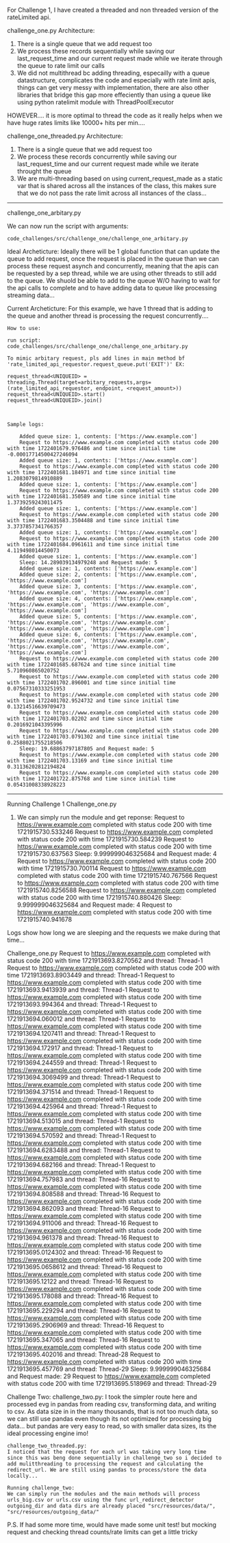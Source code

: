 For Challenge 1, I have created a threaded and non threaded version of the rateLimited api. 

challenge_one.py 
Architecture:
1) There is a single queue that we add request too
2) We process these records sequentially while saving our last_request_time and our current request made while we iterate through the queue to rate limit our calls
3) We did not multithread bc adding threading, especailly with a queue datastructure, complicates the code and especially with rate limit apis, things can get very messy with implementation, there are also other libraries that bridge this gap more effeciently than using a queue like using python ratelimit module with ThreadPoolExecutor
 
HOWEVER....
    it is more optimal to thread the code as it really helps when we have huge rates limits like 10000+ hits per min....

challenge_one_threaded.py 
Architecture:
1) There is a single queue that we add request too
2) We process these records concurrently while saving our last_request_time and our current request made while we iterate throught the queue
3) We are multi-threading based on using current_request_made as a static var that is shared across all the instances of the class, this makes sure that we do not pass the rate limit across all instances of the class...

***
challenge_one_arbitary.py

We can now run the script with arguments:

    code_challenges/src/challenge_one/challenge_one_arbitary.py


Ideal Archeticture:
    Ideally there will be 1 global function that can update the queue to add request, once the request is placed in the queue 
    than we can process these request asynch and concurrently, meaning that the apis can be requested by a sep thread, while we are using other threads to still add to the queue. We shuold be able to add to the queue W/O having to wait for the api calls to complete and to have adding data to queue like processing streaming data... 

Current Archeticture:
    For this example, we have 1 thread that is adding to the queue and another thread is processing the request concurrently....

    How to use: 

    run script: 
    code_challenges/src/challenge_one/challenge_one_arbitary.py

    To mimic arbitary request, pls add lines in main method bf 'rate_limited_api_requestor.request_queue.put('EXIT')' EX:     
    
    request_thread<UNIQUEID> = threading.Thread(target=arbitary_requests,args=(rate_limited_api_requestor, endpoint, <request_amount>))
    request_thread<UNIQUEID>.start()
    request_thread<UNIQUEID>.join()



    Sample logs:

        Added queue size: 1, contents: ['https://www.example.com']
        Request to https://www.example.com completed with status code 200 with time 1722401679.976486 and time since initial time -0.00017714500427246094
        Added queue size: 1, contents: ['https://www.example.com']
        Request to https://www.example.com completed with status code 200 with time 1722401681.184971 and time since initial time 1.2083079814910889
        Added queue size: 1, contents: ['https://www.example.com']
        Request to https://www.example.com completed with status code 200 with time 1722401681.350589 and time since initial time 1.3739259243011475
        Added queue size: 1, contents: ['https://www.example.com']
        Request to https://www.example.com completed with status code 200 with time 1722401683.3504488 and time since initial time 3.3737857341766357
        Added queue size: 1, contents: ['https://www.example.com']
        Request to https://www.example.com completed with status code 200 with time 1722401684.0961611 and time since initial time 4.119498014450073
        Added queue size: 1, contents: ['https://www.example.com']
        Sleep: 14.289039134979248 and Request made: 5
        Added queue size: 1, contents: ['https://www.example.com']
        Added queue size: 2, contents: ['https://www.example.com', 'https://www.example.com']
        Added queue size: 3, contents: ['https://www.example.com', 'https://www.example.com', 'https://www.example.com']
        Added queue size: 4, contents: ['https://www.example.com', 'https://www.example.com', 'https://www.example.com', 'https://www.example.com']
        Added queue size: 5, contents: ['https://www.example.com', 'https://www.example.com', 'https://www.example.com', 'https://www.example.com', 'https://www.example.com']
        Added queue size: 6, contents: ['https://www.example.com', 'https://www.example.com', 'https://www.example.com', 'https://www.example.com', 'https://www.example.com', 'https://www.example.com']
        Request to https://www.example.com completed with status code 200 with time 1722401685.687624 and time since initial time 5.710960865020752
        Request to https://www.example.com completed with status code 200 with time 1722401702.896001 and time since initial time 0.07567310333251953
        Request to https://www.example.com completed with status code 200 with time 1722401702.9524732 and time since initial time 0.13214516639709473
        Request to https://www.example.com completed with status code 200 with time 1722401703.02202 and time since initial time 0.2016921043395996
        Request to https://www.example.com completed with status code 200 with time 1722401703.0791302 and time since initial time 0.2588021755218506
        Sleep: 19.68863797187805 and Request made: 5
        Request to https://www.example.com completed with status code 200 with time 1722401703.13169 and time since initial time 0.31136202812194824
        Request to https://www.example.com completed with status code 200 with time 1722401722.875768 and time since initial time 0.05431008338928223

***


Running Challenge 1
Challenge_one.py
1) We can simply run the module and get reponse: 
    Request to https://www.example.com completed with status code 200 with time 1721915730.533246
    Request to https://www.example.com completed with status code 200 with time 1721915730.584239
    Request to https://www.example.com completed with status code 200 with time 1721915730.637563
    Sleep: 9.999999046325684 and Request made: 4
    Request to https://www.example.com completed with status code 200 with time 1721915730.700114
    Request to https://www.example.com completed with status code 200 with time 1721915740.767566
    Request to https://www.example.com completed with status code 200 with time 1721915740.8256588
    Request to https://www.example.com completed with status code 200 with time 1721915740.880426
    Sleep: 9.999999046325684 and Request made: 4
    Request to https://www.example.com completed with status code 200 with time 1721915740.941678

Logs show how long we are sleeping and the requests we make during that time...

Challenge_one.py
    Request to https://www.example.com completed with status code 200 with time 1721913693.8270562 and thread: Thread-1
    Request to https://www.example.com completed with status code 200 with time 1721913693.8903449 and thread: Thread-1
    Request to https://www.example.com completed with status code 200 with time 1721913693.9413939 and thread: Thread-1
    Request to https://www.example.com completed with status code 200 with time 1721913693.994364 and thread: Thread-1
    Request to https://www.example.com completed with status code 200 with time 1721913694.060012 and thread: Thread-1
    Request to https://www.example.com completed with status code 200 with time 1721913694.1207411 and thread: Thread-1
    Request to https://www.example.com completed with status code 200 with time 1721913694.172917 and thread: Thread-1
    Request to https://www.example.com completed with status code 200 with time 1721913694.244559 and thread: Thread-1
    Request to https://www.example.com completed with status code 200 with time 1721913694.3069499 and thread: Thread-1
    Request to https://www.example.com completed with status code 200 with time 1721913694.371514 and thread: Thread-1
    Request to https://www.example.com completed with status code 200 with time 1721913694.425964 and thread: Thread-1
    Request to https://www.example.com completed with status code 200 with time 1721913694.513015 and thread: Thread-1
    Request to https://www.example.com completed with status code 200 with time 1721913694.570592 and thread: Thread-1
    Request to https://www.example.com completed with status code 200 with time 1721913694.6283488 and thread: Thread-1
    Request to https://www.example.com completed with status code 200 with time 1721913694.682166 and thread: Thread-1
    Request to https://www.example.com completed with status code 200 with time 1721913694.757983 and thread: Thread-16
    Request to https://www.example.com completed with status code 200 with time 1721913694.808588 and thread: Thread-16
    Request to https://www.example.com completed with status code 200 with time 1721913694.862093 and thread: Thread-16
    Request to https://www.example.com completed with status code 200 with time 1721913694.911006 and thread: Thread-16
    Request to https://www.example.com completed with status code 200 with time 1721913694.961378 and thread: Thread-16
    Request to https://www.example.com completed with status code 200 with time 1721913695.0124302 and thread: Thread-16
    Request to https://www.example.com completed with status code 200 with time 1721913695.0658612 and thread: Thread-16
    Request to https://www.example.com completed with status code 200 with time 1721913695.12122 and thread: Thread-16
    Request to https://www.example.com completed with status code 200 with time 1721913695.178088 and thread: Thread-16
    Request to https://www.example.com completed with status code 200 with time 1721913695.229294 and thread: Thread-16
    Request to https://www.example.com completed with status code 200 with time 1721913695.2906969 and thread: Thread-16
    Request to https://www.example.com completed with status code 200 with time 1721913695.347065 and thread: Thread-16
    Request to https://www.example.com completed with status code 200 with time 1721913695.402016 and thread: Thread-28
    Request to https://www.example.com completed with status code 200 with time 1721913695.457769 and thread: Thread-29
    Sleep: 9.999999046325684 and Request made: 29
    Request to https://www.example.com completed with status code 200 with time 1721913695.518969 and thread: Thread-29



Challenge Two:
    challenge_two.py:
    I took the simpler route here and processed evg in pandas from reading csv, transforming data, and writing to csv. As data size in in the many thousands, that is not too much data, so we can still use pandas even though its not optimized for processing big data... but pandas are very easy to read, so with smaller data sizes, its the ideal processing engine imo!

    challenge_two_threaded.py:
    I noticed that the request for each url was taking very long time since this was beng done sequentially in challenge_two so i decided to add mulitthreading to processing the request and calculating the redirect_url. We are still using pandas to process/store the data locally...

    Running challenge_two:
    We can simply run the modules and the main methods will process urls_big.csv or urls.csv using the func url_redirect_detector
    outgoing_dir and data dirs are already placed "src/resources/data/", "src/resources/outgoing_data/"


P.S.
    If had some more time, would have made some unit test! but mocking request and checking thread counts/rate limits can get a little tricky